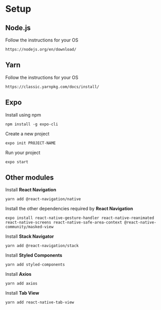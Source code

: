 # Setup

## Node.js

Follow the instructions for your OS

    https://nodejs.org/en/download/

## Yarn

Follow the instructions for your OS

    https://classic.yarnpkg.com/docs/install/

## Expo

Install using npm

    npm install -g expo-cli

Create a new project

    expo init PROJECT-NAME

Run your project

    expo start

## Other modules

Install **React Navigation**

    yarn add @react-navigation/native

Install the other dependencies required by **React Navigation**

    expo install react-native-gesture-handler react-native-reanimated react-native-screens react-native-safe-area-context @react-native-community/masked-view

Install **Stack Navigator**

    yarn add @react-navigation/stack

Install **Styled Components**

    yarn add styled-components

Install **Axios**

    yarn add axios

Install **Tab View**

    yarn add react-native-tab-view
